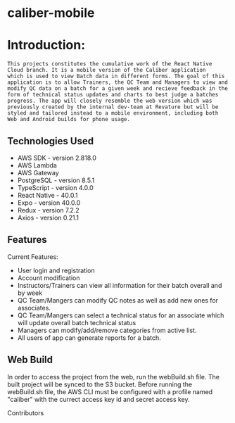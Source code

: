 # caliber-mobile

# Introduction:
    This projects constitutes the cumulative work of the React Native Cloud branch. It is a mobile version of the Caliber application
    which is used to view Batch data in different forms. The goal of this application is to allow Trainers, the QC Team and Managers to view and modify QC data on a batch for a given week and recieve feedback in the form of technical status updates and charts to best judge a batches progress. The app will closely resemble the web version which was previously created by the internal dev-team at Revature but will be styled and tailored instead to a mobile environment, including both Web and Android builds for phone usage.

## Technologies Used
* AWS SDK - version 2.818.0
* AWS Lambda
* AWS Gateway
* PostgreSQL - version 8.5.1
* TypeScript - version 4.0.0
* React Native - 40.0.1
* Expo - version 40.0.0
* Redux - version 7.2.2
* Axios - version 0.21.1

## Features
Current Features:
* User login and registration
* Account modification
* Instructors/Trainers can view all information for their batch overall and by week
* QC Team/Mangers can modify QC notes as well as add new ones for associates.
* QC Team/Mangers can select a technical status for an associate which will update overall batch technical status
* Managers can modify/add/remove categories from active list.
* All users of app can generate reports for a batch.

## Web Build
In order to access the project from the web, run the webBuild.sh file. 
The built project will be synced to the S3 bucket. 
Before running the webBuild.sh file, the AWS CLI must be configured with a profile named "caliber" 
with the currect access key id and secret access key. 

Contributors
